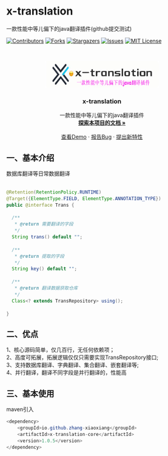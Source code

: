 # x-translation

一款性能中等儿偏下的java翻译插件(github提交测试)

<!-- PROJECT SHIELDS -->

[![Contributors][contributors-shield]][contributors-url]
[![Forks][forks-shield]][forks-url]
[![Stargazers][stars-shield]][stars-url]
[![Issues][issues-shield]][issues-url]
[![MIT License][license-shield]][license-url]

<!-- PROJECT LOGO -->
<br />

<p align="center">
  <a href="https://github.com/zhang-xiaoxiang/x-translation">
    <img src="logo.png" alt="Logo" width="300" height="70">
  </a>

<h3 align="center">x-translation</h3>
  <p align="center">
    一款性能中等儿偏下的java翻译插件
    <br />
    <a href="https://github.com/zhang-xiaoxiang/x-translation"><strong>探索本项目的文档 »</strong></a>
    <br />
    <br />
    <a href="https://github.com/zhang-xiaoxiang/x-translation/blob/master/x-translation-core/src/test/java/com/github/service/TransServiceTest.java">查看Demo</a>
    ·
    <a href="https://github.com/zhang-xiaoxiang/x-translation/issues">报告Bug</a>
    ·
    <a href="https://github.com/zhang-xiaoxiang/x-translation/issues">提出新特性</a>
  </p>


## 一、基本介绍
数据库翻译等日常数据翻译

```java

@Retention(RetentionPolicy.RUNTIME)
@Target({ElementType.FIELD, ElementType.ANNOTATION_TYPE})
public @interface Trans {

  /**
   * @return 需要翻译的字段
   */
  String trans() default "";

  /**
   * @return 提取的字段
   */
  String key() default "";

  /**
   * @return 翻译数据获取仓库
   */
  Class<? extends TransRepository> using();

}

```

## 二、优点

1、核心源码简单，仅几百行，无任何依赖项；<br />
2、高度可拓展，拓展逻辑仅仅只需要实现TransRepository接口;<br />
3、支持数据库翻译、字典翻译、集合翻译、嵌套翻译等;<br />
4、并行翻译，翻译不同字段是并行翻译的，性能高<br />

## 三、基本使用

maven引入

```java
<dependency>
    <groupId>io.github.zhang-xiaoxiang</groupId>
    <artifactId>x-translation-core</artifactId>
    <version>1.0.5</version>
</dependency>
```



<!-- links -->

[your-project-path]:orangewest/x-translation

[contributors-shield]: https://img.shields.io/github/contributors/orangewest/x-translation.svg?style=flat-square

[contributors-url]: https://github.com/zhang-xiaoxiang/x-translation/graphs/contributors

[forks-shield]: https://img.shields.io/github/forks/orangewest/x-translation.svg?style=flat-square

[forks-url]: https://github.com/zhang-xiaoxiang/x-translation/network/members

[stars-shield]: https://img.shields.io/github/stars/orangewest/x-translation.svg?style=flat-square

[stars-url]: https://github.com/zhang-xiaoxiang/x-translation/stargazers

[issues-shield]: https://img.shields.io/github/issues/orangewest/x-translation.svg?style=flat-square

[issues-url]: https://img.shields.io/github/issues/orangewest/x-translation.svg

[license-shield]: https://img.shields.io/github/license/orangewest/x-translation.svg?style=flat-square

[license-url]: https://github.com/zhang-xiaoxiang/x-translation/blob/master/LICENSE.txt





